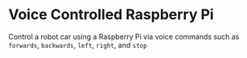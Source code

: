 # Voice Controlled Raspberry Pi
Control a robot car using a Raspberry Pi via voice commands such as `forwards`, `backwards`, `left`, `right`, and `stop`
